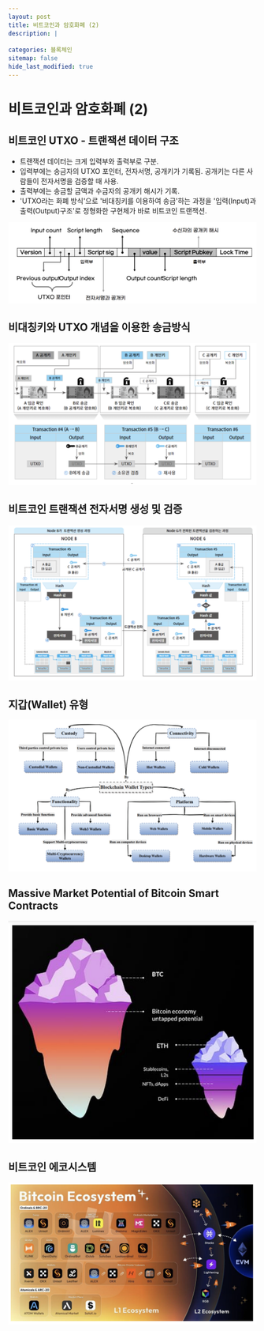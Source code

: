 ```yaml
---
layout: post
title: 비트코인과 암호화폐 (2)
description: |
  
categories: 블록체인
sitemap: false
hide_last_modified: true
---
```


# 비트코인과 암호화폐 (2)

## 비트코인 UTXO - 트랜잭션 데이터 구조

- 트랜잭션 데이터는 크게 입력부와 출력부로 구분.
- 입력부에는 송금자의 UTXO 포인터, 전자서명, 공개키가 기록됨. 공개키는 다른 사람들이 전자서명을 검증할 때 사용.
- 출력부에는 송금할 금액과 수금자의 공개키 해시가 기록.
- 'UTXO라는 화폐 방식'으로 '비대칭키를 이용하여 송금'하는 과정을 '입력(Input)과 출력(Output)구조'로 정형화한 구현체가 바로 비트코인 트랜잭션.

<p align="center">
<img src="/assets/img/blog/bitcoin_utxo.png">
</p>

## 비대칭키와 UTXO 개념을 이용한 송금방식

<p align="center">
<img src="/assets/img/blog/bitcoin_utxo_transaction.png">
</p>

## 비트코인 트랜잭션 전자서명 생성 및 검증

<p align="center">
<img src="/assets/img/blog/bitcoin_transaction_sign.png">
</p>

## 지갑(Wallet) 유형

<p align="center">
<img src="/assets/img/blog/bitcoin_wallet_2.png">
</p>

## Massive Market Potential of Bitcoin Smart Contracts

<p align="center">
<img src="/assets/img/blog/bitcoin_smart_contract.png">
</p>

## 비트코인 에코시스템

<p align="center">
<img src="/assets/img/blog/bitcoin_ecosystem.png">
</p>